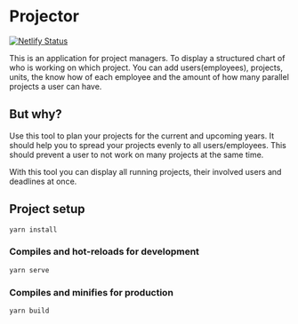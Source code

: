 # Projector
[![Netlify Status](https://api.netlify.com/api/v1/badges/53c59d20-9f02-420c-aba7-acd5aaa84efb/deploy-status)](https://app.netlify.com/sites/projector/deploys)

This is an application for project managers. To display a structured chart of who is working on which project.
You can add users(employees), projects, units, the know how of each employee and the amount of how many parallel projects a user can have.

## But why?

Use this tool to plan your projects for the current and upcoming years.
It should help you to spread your projects evenly to all users/employees.
This should prevent a user to not work on many projects at the same time.

With this tool you can display all running projects, their involved users and deadlines at once.

## Project setup
```
yarn install
```

### Compiles and hot-reloads for development
```
yarn serve
```

### Compiles and minifies for production
```
yarn build
```
